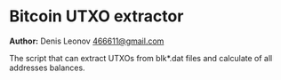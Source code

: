 Bitcoin UTXO extractor
======================

**Author:** Denis Leonov <466611@gmail.com>

The script that can extract UTXOs from blk*.dat files and calculate of all addresses balances.
